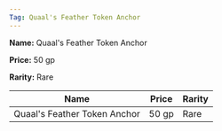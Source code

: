 ```yaml
---
Tag: Quaal's Feather Token Anchor
---
```


**Name:** Quaal's Feather Token Anchor

**Price:** 50 gp

**Rarity:** Rare

| Name     | Price     | Rarity     |
| -------- | --------- | ---------- |
| Quaal's Feather Token Anchor | 50 gp | Rare |
